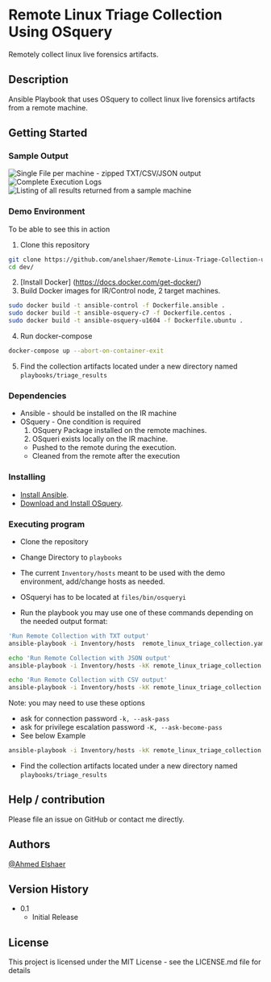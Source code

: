 # Remote Linux Triage Collection Using OSquery

Remotely collect linux live forensics artifacts.

## Description

Ansible Playbook that uses OSquery to collect linux live forensics artifacts from a remote machine.

## Getting Started
### Sample Output
![Single File per machine - zipped TXT/CSV/JSON output](https://github.com/anelshaer/Remote-Linux-Triage-Collection-using-OSquery/tree/main/screenshots/zipped_mutiple_machines_triage_results.png?raw=true)
![Complete Execution Logs](https://github.com/anelshaer/Remote-Linux-Triage-Collection-using-OSquery/tree/main/screenshots/execution_logs.png?raw=true)
![Listing of all results returned from a sample machine](https://github.com/anelshaer/Remote-Linux-Triage-Collection-using-OSquery/tree/main/screenshots/unzipped_single_machine_triage_results.png?raw=true)

### Demo Environment

To be able to see this in action

1. Clone this repository
```bash
git clone https://github.com/anelshaer/Remote-Linux-Triage-Collection-using-OSquery.git
cd dev/
```
2. [Install Docker] (https://docs.docker.com/get-docker/)
3. Build Docker images for IR/Control node, 2 target machines.
```bash
sudo docker build -t ansible-control -f Dockerfile.ansible .
sudo docker build -t ansible-osquery-c7 -f Dockerfile.centos .
sudo docker build -t ansible-osquery-u1604 -f Dockerfile.ubuntu .
```
4. Run docker-compose 
```bash
docker-compose up --abort-on-container-exit
```

5. Find the collection artifacts located under a new directory named `playbooks/triage_results`
### Dependencies

* Ansible - should be installed on the IR machine
* OSquery - One condition is required
  1. OSquery Package installed on the remote machines.
  2. OSqueri exists locally on the IR machine.
    * Pushed to the remote during the execution.
    * Cleaned from the remote after the execution

### Installing

* [Install Ansible](https://docs.ansible.com/ansible/latest/installation_guide/intro_installation.html).
* [Download and Install OSquery](https://osquery.io/downloads/official/5.3.0).

### Executing program

* Clone the repository
* Change Directory to `playbooks`
* The current `Inventory/hosts` meant to be used with the demo environment, add/change hosts as needed.
* OSqueryi has to be located at `files/bin/osqueryi`

* Run the playbook you may use one of these commands depending on the needed output format:
```bash
'Run Remote Collection with TXT output'
ansible-playbook -i Inventory/hosts  remote_linux_triage_collection.yaml
```

```bash
echo 'Run Remote Collection with JSON output'
ansible-playbook -i Inventory/hosts -kK remote_linux_triage_collection.yaml --extra-vars '{"json_logs": true}'
```

```bash
echo 'Run Remote Collection with CSV output'
ansible-playbook -i Inventory/hosts -kK remote_linux_triage_collection.yaml --extra-vars '{"csv_logs": true}'
```

Note: you may need to use these options
- ask for connection password `-k, --ask-pass` 
- ask for privilege escalation password `-K, --ask-become-pass`
- See below Example

```bash
ansible-playbook -i Inventory/hosts -kK remote_linux_triage_collection.yaml
```
* Find the collection artifacts located under a new directory named `playbooks/triage_results`

## Help / contribution

Please file an issue on GitHub or contact me directly.

## Authors

[@Ahmed Elshaer](https://www.linkedin.com/in/anelshaer)

## Version History

* 0.1
    * Initial Release

## License

This project is licensed under the MIT License - see the LICENSE.md file for details

